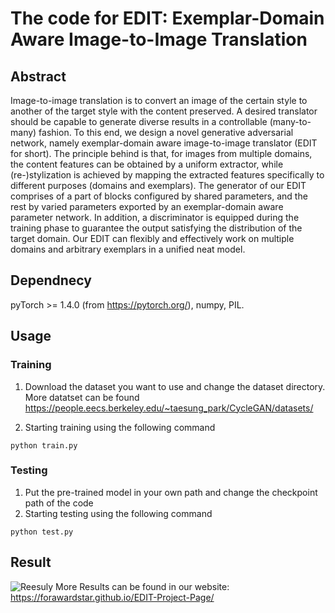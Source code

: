 # The code for EDIT: Exemplar-Domain Aware Image-to-Image Translation

## Abstract
Image-to-image translation is to convert an image of the certain style to another of the target style with the content preserved. A desired translator should be capable to generate diverse results in a controllable (many-to-many) fashion. To this end, we design a novel generative adversarial network, namely exemplar-domain aware image-to-image translator (EDIT for short). The principle behind is that, for images from multiple domains, the content features can be obtained by a uniform extractor, while (re-)stylization is achieved by mapping the extracted features specifically to different purposes (domains and exemplars). The generator of our EDIT comprises of a part of blocks configured by shared parameters, and the rest by varied parameters exported by an exemplar-domain aware parameter network. In addition, a discriminator is equipped during the training phase to guarantee the output satisfying the distribution of the target domain. Our EDIT can flexibly and effectively work on multiple domains and arbitrary exemplars in a unified neat model.

## Dependnecy
pyTorch >= 1.4.0 (from https://pytorch.org/), numpy, PIL.
## Usage

### Training
1. Download the dataset you want to use and change the dataset directory. More datatset can be found https://people.eecs.berkeley.edu/~taesung_park/CycleGAN/datasets/

2. Starting training using the following command

```python train.py```
 
### Testing
1. Put the pre-trained model in your own path and change the checkpoint path of the code
2. Starting testing using the following command

```python test.py```

## Result
![Reesuly](https://github.com/ForawardStar/EDIT/blob/master/exp.png)
More Results can be found in our website: https://forawardstar.github.io/EDIT-Project-Page/

